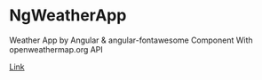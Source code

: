 # NgWeatherApp

Weather App by Angular & angular-fontawesome Component With openweathermap.org API

[Link](https://ng-weather-1.web.app/)
